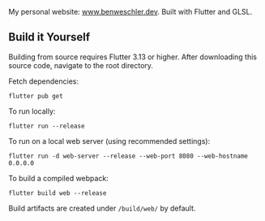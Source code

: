 My personal website: www.benweschler.dev. Built with Flutter and GLSL.

## Build it Yourself
Building from source requires Flutter 3.13 or higher. After downloading this
source code, navigate to the root directory.

Fetch dependencies:
```shell
flutter pub get
```

To run locally:

```shell
flutter run --release
```

To run on a local web server (using recommended settings):

```shell
flutter run -d web-server --release --web-port 8080 --web-hostname 0.0.0.0
```

To build a compiled webpack:

```shell
flutter build web --release
```

Build artifacts are created under `/build/web/` by default.
